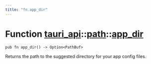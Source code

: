 ```yaml
---
title: "fn.app_dir"
---
```


# Function [tauri_api](/docs/api/rust/tauri_api/../index.html)::​[path](/docs/api/rust/tauri_api/index.html)::​[app_dir](/docs/api/rust/tauri_api/)

    pub fn app_dir() -> Option<PathBuf>

Returns the path to the suggested directory for your app config files.
